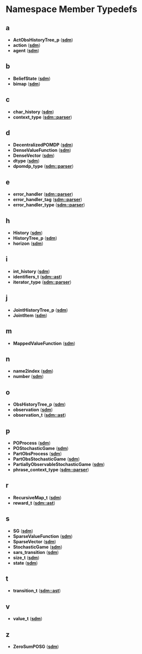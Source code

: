 
# Namespace Member Typedefs


## a

* **ActObsHistoryTree\_p** ([**sdm**](namespacesdm.md))
* **action** ([**sdm**](namespacesdm.md))
* **agent** ([**sdm**](namespacesdm.md))


## b

* **BeliefState** ([**sdm**](namespacesdm.md))
* **bimap** ([**sdm**](namespacesdm.md))


## c

* **char\_history** ([**sdm**](namespacesdm.md))
* **context\_type** ([**sdm::parser**](namespacesdm_1_1parser.md))


## d

* **DecentralizedPOMDP** ([**sdm**](namespacesdm.md))
* **DenseValueFunction** ([**sdm**](namespacesdm.md))
* **DenseVector** ([**sdm**](namespacesdm.md))
* **dtype** ([**sdm**](namespacesdm.md))
* **dpomdp\_type** ([**sdm::parser**](namespacesdm_1_1parser.md))


## e

* **error\_handler** ([**sdm::parser**](namespacesdm_1_1parser.md))
* **error\_handler\_tag** ([**sdm::parser**](namespacesdm_1_1parser.md))
* **error\_handler\_type** ([**sdm::parser**](namespacesdm_1_1parser.md))


## h

* **History** ([**sdm**](namespacesdm.md))
* **HistoryTree\_p** ([**sdm**](namespacesdm.md))
* **horizon** ([**sdm**](namespacesdm.md))


## i

* **int\_history** ([**sdm**](namespacesdm.md))
* **identifiers\_t** ([**sdm::ast**](namespacesdm_1_1ast.md))
* **iterator\_type** ([**sdm::parser**](namespacesdm_1_1parser.md))


## j

* **JointHistoryTree\_p** ([**sdm**](namespacesdm.md))
* **JointItem** ([**sdm**](namespacesdm.md))


## m

* **MappedValueFunction** ([**sdm**](namespacesdm.md))


## n

* **name2index** ([**sdm**](namespacesdm.md))
* **number** ([**sdm**](namespacesdm.md))


## o

* **ObsHistoryTree\_p** ([**sdm**](namespacesdm.md))
* **observation** ([**sdm**](namespacesdm.md))
* **observation\_t** ([**sdm::ast**](namespacesdm_1_1ast.md))


## p

* **POProcess** ([**sdm**](namespacesdm.md))
* **POStochasticGame** ([**sdm**](namespacesdm.md))
* **PartObsProcess** ([**sdm**](namespacesdm.md))
* **PartObsStochasticGame** ([**sdm**](namespacesdm.md))
* **PartiallyObservableStochasticGame** ([**sdm**](namespacesdm.md))
* **phrase\_context\_type** ([**sdm::parser**](namespacesdm_1_1parser.md))


## r

* **RecursiveMap\_t** ([**sdm**](namespacesdm.md))
* **reward\_t** ([**sdm::ast**](namespacesdm_1_1ast.md))


## s

* **SG** ([**sdm**](namespacesdm.md))
* **SparseValueFunction** ([**sdm**](namespacesdm.md))
* **SparseVector** ([**sdm**](namespacesdm.md))
* **StochasticGame** ([**sdm**](namespacesdm.md))
* **sars\_transition** ([**sdm**](namespacesdm.md))
* **size\_t** ([**sdm**](namespacesdm.md))
* **state** ([**sdm**](namespacesdm.md))


## t

* **transition\_t** ([**sdm::ast**](namespacesdm_1_1ast.md))


## v

* **value\_t** ([**sdm**](namespacesdm.md))


## z

* **ZeroSumPOSG** ([**sdm**](namespacesdm.md))

